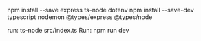 npm install --save express ts-node dotenv
npm install --save-dev typescript nodemon @types/express @types/node


run: ts-node src/index.ts
Run: npm run dev